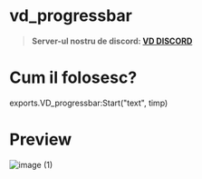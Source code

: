 # vd_progressbar
> **Server-ul nostru de discord: [VD DISCORD](https://discord.gg/AfqUAJAawC)**
# Cum il folosesc?
exports.VD_progressbar:Start("text", timp)
# Preview
![image (1)](https://user-images.githubusercontent.com/117598520/209435608-219159cc-b1ab-44da-990d-7825903ef766.png)
